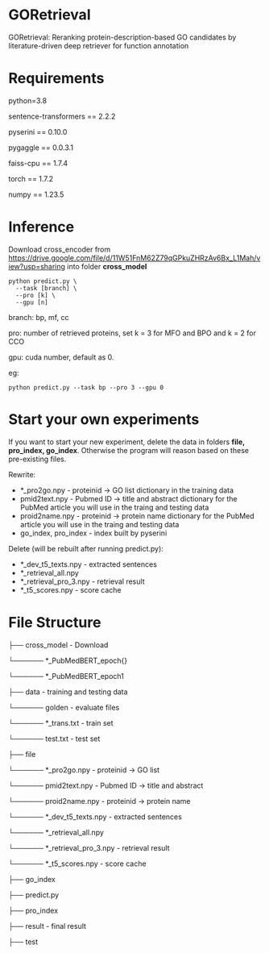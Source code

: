 # GORetrieval

GORetrieval: Reranking protein-description-based GO candidates by literature-driven deep retriever for function annotation

# Requirements

python=3.8

sentence-transformers == 2.2.2

pyserini == 0.10.0

pygaggle == 0.0.3.1

faiss-cpu == 1.7.4

torch == 1.7.2

numpy == 1.23.5

# Inference

Download cross_encoder from https://drive.google.com/file/d/11W51FnM62Z79qGPkuZHRzAv6Bx_L1Mah/view?usp=sharing into folder **cross_model**

```
python predict.py \
  --task [branch] \
  --pro [k] \
  --gpu [n]
```

branch: bp, mf, cc

pro: number of retrieved proteins, set k = 3 for MFO and BPO and k = 2 for CCO 

gpu: cuda number, default as 0.

eg:
```
python predict.py --task bp --pro 3 --gpu 0
```

# Start your own experiments

If you want to start your new experiment, delete the data in folders **file, pro_index, go_index**. Otherwise the program will reason based on these pre-existing files.

Rewrite:

- *_pro2go.npy - proteinid -> GO list dictionary in the training data
- pmid2text.npy - Pubmed ID -> title and abstract dictionary for the PubMed article you will use in the traing and testing data
- proid2name.npy - proteinid -> protein name dictionary for the PubMed article you will use in the traing and testing data
- go_index, pro_index - index built by pyserini

Delete (will be rebuilt after running predict.py):

- *_dev_t5_texts.npy - extracted sentences
- *_retrieval_all.npy
- *_retrieval_pro_3.npy - retrieval result
- *_t5_scores.npy - score cache

# File Structure

├── cross_model - Download

└────── *_PubMedBERT_epoch{}

└────── *_PubMedBERT_epoch1

├── data - training and testing data

└────── golden - evaluate files

└────── *_trans.txt - train set

└────── test.txt - test set

├── file

└────── *_pro2go.npy - proteinid -> GO list

└────── pmid2text.npy - Pubmed ID -> title and abstract 

└────── proid2name.npy - proteinid -> protein name


└────── *_dev_t5_texts.npy - extracted sentences

└────── *_retrieval_all.npy

└────── *_retrieval_pro_3.npy - retrieval result

└────── *_t5_scores.npy - score cache


├── go_index
  
├── predict.py

├── pro_index

├── result - final result

├── test
